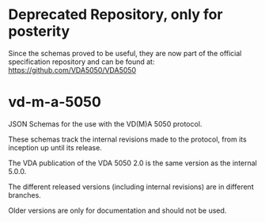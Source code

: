# Deprecated Repository, only for posterity

Since the schemas proved to be useful, they are now part of the official specification repository and can be found at:
https://github.com/VDA5050/VDA5050


# vd-m-a-5050
JSON Schemas for the use with the VD(M)A 5050 protocol.

These schemas track the internal revisions made to the protocol, from its inception up until its release.

The VDA publication of the VDA 5050 2.0 is the same version as the internal 5.0.0.

The different released versions (including internal revisions) are in different branches.

Older versions are only for documentation and should not be used.
